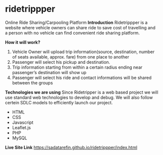 # ridetrippper
Online Ride Sharing/Carpooling Platform
**Introduction**
Ridetrippper is a website where vehicle owners can share ride to save cost of travelling and a person with no vehicle can find convenient ride sharing platform.

**How it will work?**
1. Vehicle Owner will upload trip information(source, destination, number of seats available, approx. fare) from one place to another
2. Passenger will select his pickup and destination.
3. Trip information starting from within a certain radius ending near passenger’s destination will show up
4. Passenger will select his ride and contact informations will be shared between the groups

**Technologies we are using**
Since Ridetripper is a web based project we will use standard web technologies to develop and debug. We will also follow certein SDLC models to efficiently launch our project.
- HTML
- CSS
- Javascript
- Leaflet.js
- PHP
- MySQL

**Live Site Link**
https://sadatarefin.github.io/ridetrippper/index.html
